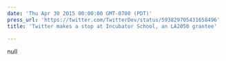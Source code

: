 ```yaml
---
date: 'Thu Apr 30 2015 00:00:00 GMT-0700 (PDT)'
press_url: 'https://twitter.com/TwitterDev/status/593829705431658496'
title: 'Twitter makes a stop at Incubator School, an LA2050 grantee'

---
```


null
